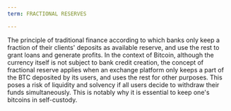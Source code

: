 ```yaml
---
term: FRACTIONAL RESERVES

---
```

The principle of traditional finance according to which banks only keep a fraction of their clients' deposits as available reserve, and use the rest to grant loans and generate profits. In the context of Bitcoin, although the currency itself is not subject to bank credit creation, the concept of fractional reserve applies when an exchange platform only keeps a part of the BTC deposited by its users, and uses the rest for other purposes. This poses a risk of liquidity and solvency if all users decide to withdraw their funds simultaneously. This is notably why it is essential to keep one's bitcoins in self-custody.